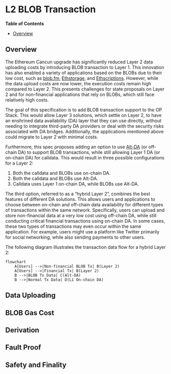 # L2 BLOB Transaction

<!-- START doctoc generated TOC please keep comment here to allow auto update -->
<!-- DON'T EDIT THIS SECTION, INSTEAD RE-RUN doctoc TO UPDATE -->
**Table of Contents**

- [Overview](#overview)

<!-- END doctoc generated TOC please keep comment here to allow auto update -->

## Overview

The Ethereum Cancun upgrade has significantly reduced Layer 2 data uploading costs by introducing BLOB transaction to Layer 1. This innovation has also enabled a variety of applications based on the BLOBs due to their low cost, such as [blob.fm](https://blob.fm/), [Ethstorage](https://ethstorage.io), and [Ethscriptions](https://ethscriptions.com/). However, while the data upload costs are now lower, the execution costs remain high compared to Layer 2. This presents challenges for state proposals on Layer 2 and for non-financial applications that rely on BLOBs, which still face relatively high costs.

The goal of this specification is to add BLOB transaction support to the OP Stack. This would allow Layer 3 solutions, which settle on Layer 2, to have an enshrined data availability (DA) layer that they can use directly, without needing to integrate third-party DA providers or deal with the security risks associated with DA bridges. Additionally, the applications mentioned above could migrate to Layer 2 with minimal costs.

Furthermore, this spec proposes adding an option to use [Alt-DA]((https://github.com/ethereum-optimism/specs/blob/main/specs/experimental/alt-da.md)) (or off-chain DA) to support BLOB transactions, while still allowing Layer 1 DA (or on-chain DA) for calldata. This would result in three possible configurations for a Layer 2:

1.	Both the calldata and BLOBs use on-chain DA.
2.	Both the calldata and BLOBs use Alt-DA.
3.	Calldata uses Layer 1 on-chain DA, while BLOBs use Alt-DA.

The third option, referred to as a “hybrid Layer 2”, combines the best features of different DA solutions. This allows users and applications to choose between on-chain and off-chain data availability for different types of transactions within the same network. Specifically, users can upload and store non-financial data at a very low cost using off-chain DA, while still conducting critical financial transactions using on-chain DA. In some cases, these two types of transactions may even occur within the same application. For example, users might use a platform like Twitter primarily for social networking, while also sending payments to other users.

The following diagram illustrates the transaction data flow for a hybrid Layer 2:
```mermaid
flowchart
    A[Users] -->|Non-financial BLOB Tx| B(Layer 2)
    A[Users] -->|Financial Tx| B(Layer 2)
    B -->|BLOB Tx Data| C(Alt-DA)
    B -->|Normal Tx Data| D(L1 On-chain DA)
```

## Data Uploading

## BLOB Gas Cost

## Derivation

## Fault Proof

## Safety and Finality